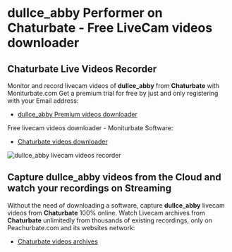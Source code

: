 # dullce_abby Performer on Chaturbate - Free LiveCam videos downloader

## Chaturbate Live Videos Recorder

Monitor and record livecam videos of **dullce_abby** from **Chaturbate** with Moniturbate.com
Get a premium trial for free by just and only registering with your Email address:
* [dullce_abby Premium videos downloader](https://moniturbate.com/request-demo-licence-key.html)

Free livecam videos downloader - Moniturbate Software:
* [Chaturbate videos downloader](https://moniturbate.com/moniturbate-download-software.html)

![dullce_abby livecam videos recorder](https://peachurnet.com/templates/moniturbate-software.png)


## Capture dullce_abby videos from the Cloud and watch your recordings on Streaming

Without the need of downloading a software, capture **dullce_abby** livecam videos from **Chaturbate** 100% online.
Watch Livecam archives from **Chaturbate** unlimitedly from thousands of existing recordings, only on Peachurbate.com and its websites network:
* [Chaturbate videos archives](https://peachurnet.com/)